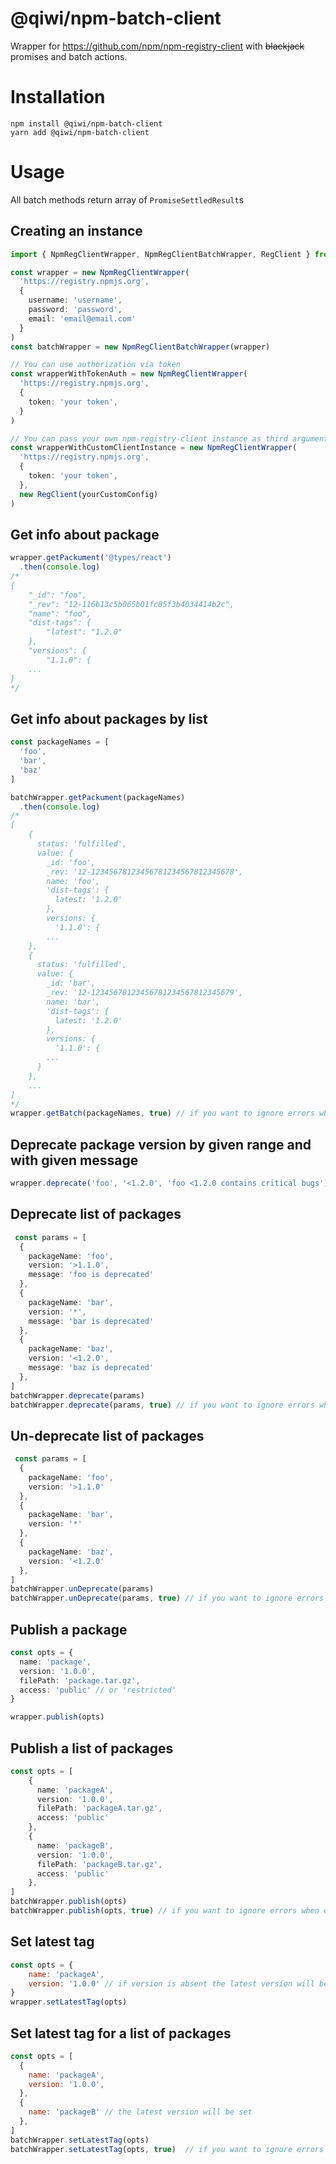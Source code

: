 # @qiwi/npm-batch-client
Wrapper for https://github.com/npm/npm-registry-client with ~~blackjack~~ promises and batch actions.
# Installation
```shell script
npm install @qiwi/npm-batch-client
yarn add @qiwi/npm-batch-client
```
# Usage
All batch methods return array of `PromiseSettledResult`s
## Creating an instance
```typescript
import { NpmRegClientWrapper, NpmRegClientBatchWrapper, RegClient } from '@qiwi/npm-batch-client'

const wrapper = new NpmRegClientWrapper(
  'https://registry.npmjs.org',
  {
    username: 'username',
    password: 'password',
    email: 'email@email.com'
  }
)
const batchWrapper = new NpmRegClientBatchWrapper(wrapper)

// You can use authorization via token
const wrapperWithTokenAuth = new NpmRegClientWrapper(
  'https://registry.npmjs.org',
  {
    token: 'your token',
  }
)

// You can pass your own npm-registry-client instance as third argument to constructor.
const wrapperWithCustomClientInstance = new NpmRegClientWrapper(
  'https://registry.npmjs.org',
  {
    token: 'your token',
  },
  new RegClient(yourCustomConfig)
)
```

## Get info about package
```typescript
wrapper.getPackument('@types/react')
  .then(console.log)
/*
{
    "_id": "foo",
    "_rev": "12-116b13c5b065b01fc85f3b4034414b2c",
    "name": "foo",
    "dist-tags": {
        "latest": "1.2.0"
    },
    "versions": {
        "1.1.0": {
    ...
}
*/
```
## Get info about packages by list
```typescript
const packageNames = [
  'foo',
  'bar',
  'baz'
]

batchWrapper.getPackument(packageNames)
  .then(console.log)
/*
[
    {
      status: 'fulfilled',
      value: {
        _id: 'foo',
        _rev: '12-12345678123456781234567812345678',
        name: 'foo',
        'dist-tags': {
          latest: '1.2.0'
        },
        versions: {
          '1.1.0': {
        ...
    },
    {
      status: 'fulfilled',
      value: {
        _id: 'bar',
        _rev: '12-12345678123456781234567812345679',
        name: 'bar',
        'dist-tags': {
          latest: '1.2.0'
        },
        versions: {
          '1.1.0': {
        ...
      }
    },
    ...
]
*/
wrapper.getBatch(packageNames, true) // if you want to ignore errors when executing a batch actions

```

## Deprecate package version by given range and with given message
```typescript
wrapper.deprecate('foo', '<1.2.0', 'foo <1.2.0 contains critical bugs')
```

## Deprecate list of packages
```typescript
 const params = [
  {
    packageName: 'foo',
    version: '>1.1.0',
    message: 'foo is deprecated'
  },
  {
    packageName: 'bar',
    version: '*',
    message: 'bar is deprecated'
  },
  {
    packageName: 'baz',
    version: '<1.2.0',
    message: 'baz is deprecated'
  },
]
batchWrapper.deprecate(params)
batchWrapper.deprecate(params, true) // if you want to ignore errors when executing a batch of actions
```
## Un-deprecate list of packages
```typescript
 const params = [
  {
    packageName: 'foo',
    version: '>1.1.0'
  },
  {
    packageName: 'bar',
    version: '*'
  },
  {
    packageName: 'baz',
    version: '<1.2.0'
  },
]
batchWrapper.unDeprecate(params)
batchWrapper.unDeprecate(params, true) // if you want to ignore errors when executing a batch of actions
```
## Publish a package
```typescript
const opts = {
  name: 'package',
  version: '1.0.0',
  filePath: 'package.tar.gz',
  access: 'public' // or 'restricted'
}

wrapper.publish(opts)
```
## Publish a list of packages
```typescript
const opts = [
    {
      name: 'packageA',
      version: '1.0.0',
      filePath: 'packageA.tar.gz',
      access: 'public'
    },
    {
      name: 'packageB',
      version: '1.0.0',
      filePath: 'packageB.tar.gz',
      access: 'public'
    },
]
batchWrapper.publish(opts)
batchWrapper.publish(opts, true) // if you want to ignore errors when executing a batch of actions
```
## Set latest tag
```js
const opts = {
    name: 'packageA',
    version: '1.0.0' // if version is absent the latest version will be set
}
wrapper.setLatestTag(opts)
```
## Set latest tag for a list of packages
```js
const opts = [
  {
    name: 'packageA',
    version: '1.0.0',
  },
  {
    name: 'packageB' // the latest version will be set
  },
]
batchWrapper.setLatestTag(opts)
batchWrapper.setLatestTag(opts, true)  // if you want to ignore errors when executing a batch of actions
```
